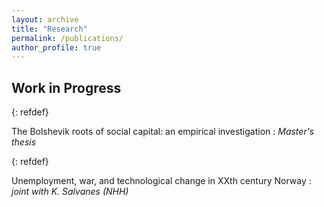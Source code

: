 ```yaml
---
layout: archive
title: "Research"
permalink: /publications/
author_profile: true
---
```


Work in Progress
------
{: refdef}

The Bolshevik roots of social capital: an empirical investigation
: _Master's thesis_


{: refdef}

Unemployment, war, and technological change in XXth century Norway
: _joint with K. Salvanes (NHH)_


